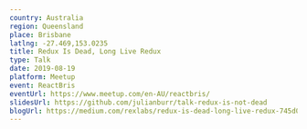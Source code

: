```yaml
---
country: Australia
region: Queensland
place: Brisbane
latlng: -27.469,153.0235
title: Redux Is Dead, Long Live Redux
type: Talk
date: 2019-08-19
platform: Meetup
event: ReactBris
eventUrl: https://www.meetup.com/en-AU/reactbris/
slidesUrl: https://github.com/julianburr/talk-redux-is-not-dead
blogUrl: https://medium.com/rexlabs/redux-is-dead-long-live-redux-745d0cb26423
---
```

